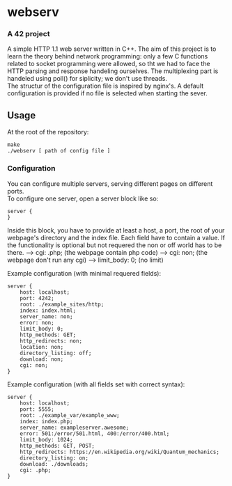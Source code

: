 # webserv
### A 42 project

A simple HTTP 1.1 web server written in C++.
The aim of this project is to learn the theory behind network programming: only a few C functions related to socket programming were allowed, so tht we had to face the HTTP parsing and response handeling ourselves. The multiplexing part is handeled using poll() for siplicity; we don't use threads.  
The structur of the configuration file is inspired by nginx's. A default configuration is provided if no file is selected when starting the sever.

## Usage

At the root of the repository:
```
make
./webserv [ path of config file ]
```

### Configuration

You can configure multiple servers, serving different pages on different ports.  
To configure one server, open a server block like so:

```
server {
}
```
Inside this block, you have to provide at least a host, a port, the root of your webpage's directory and the index file. Each field have to contain a value. If the functionality is optional but not requered the non or off world has to be there.
--> cgi: .php; (the webpage contain php code)
--> cgi: non; (the webpage don't run any cgi)
--> limit_body: 0; (no limit)

Example configuration (with minimal requered fields): 

```
server {
	host: localhost;
	port: 4242;
	root: ./example_sites/http;
	index: index.html;
	server_name: non;
	error: non;
	limit_body: 0;
	http_methods: GET;
	http_redirects: non;
	location: non;
	directory_listing: off;
	download: non;
	cgi: non;
}
```

Example configuration (with all fields set with correct syntax): 

```
server {
	host: localhost;
	port: 5555;
	root: ./example_var/example_www;
	index: index.php;
	server_name: exampleserver.awesome;
	error: 501:/error/501.html, 400:/error/400.html;
	limit_body: 1024;
	http_methods: GET, POST;
	http_redirects: https://en.wikipedia.org/wiki/Quantum_mechanics;
	directory_listing: on;
	download: ./downloads;
	cgi: .php;
}
```

